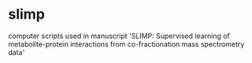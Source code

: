 # slimp
computer scripts used in manuscript 'SLIMP: Supervised learning of metabolite-protein interactions from co-fractionation mass spectrometry data'
